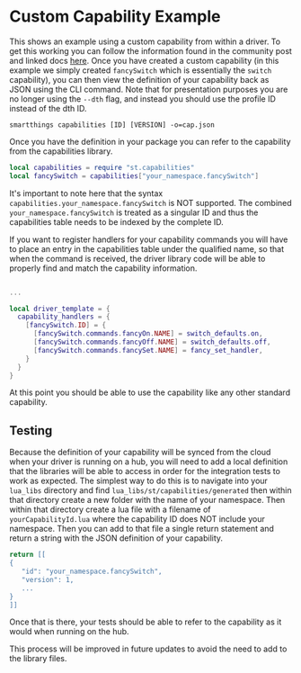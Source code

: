 Custom Capability Example
=========================

This shows an example using a custom capability from within a driver.  To get this
working you can follow the information found in the community post and linked docs
[here](https://community.smartthings.com/t/custom-capability-and-cli-developer-preview/197296).
Once you have created a custom capability (in this example we simply created `fancySwitch`
which is essentially the `switch` capability), you can then view the definition of your capability
back as JSON using the CLI command.  Note that for presentation purposes you are no longer using the `--dth`
flag, and instead you should use the profile ID instead of the dth ID.

```shell script
smartthings capabilities [ID] [VERSION] -o=cap.json
```

Once you have the definition in your package you can refer to the capability from the capabilities library.

```lua
local capabilities = require "st.capabilities"
local fancySwitch = capabilities["your_namespace.fancySwitch"]
```

It's important to note here that the syntax `capabilities.your_namespace.fancySwitch` is NOT supported.  The 
combined `your_namespace.fancySwitch` is treated as a singular ID and thus the capabilities table needs
to be indexed by the complete ID.

If you want to register handlers for your capability commands you will have to place an entry in the
capabilities table under the qualified name, so that when the command is received, the driver library
code will be able to properly find and match the capability information.

```lua

...

local driver_template = {
  capability_handlers = {
    [fancySwitch.ID] = {
      [fancySwitch.commands.fancyOn.NAME] = switch_defaults.on,
      [fancySwitch.commands.fancyOff.NAME] = switch_defaults.off,
      [fancySwitch.commands.fancySet.NAME] = fancy_set_handler,
    }
  }
}
```

At this point you should be able to use the capability like any other standard capability.

Testing
-------

Because the definition of your capability will be synced from the cloud when your driver is running on a hub, you
will need to add a local definition that the libraries will be able to access in order for the integration tests to
work as expected. The simplest way to do this is to navigate into your `lua_libs` directory and find
`lua_libs/st/capabilities/generated` then within that directory create a new folder with the name of your
namespace.  Then within that directory create a lua file with a filename of `yourCapabilityId.lua` where the capability
ID does NOT include your namespace.  Then you can add to that file a single return statement and return a string with the
JSON definition of your capability.

 ```lua
 return [[
{
    "id": "your_namespace.fancySwitch",
    "version": 1,
    ...
}
]]
```

Once that is there, your tests should be able to refer to the capability as it would when running on the hub.

This process will be improved in future updates to avoid the need to add to the library files.